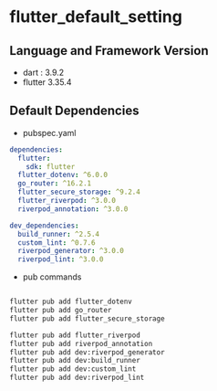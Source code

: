 # flutter_default_setting

## Language and Framework Version

- dart : 3.9.2
- flutter 3.35.4

## Default Dependencies

- pubspec.yaml

```yaml
dependencies:
  flutter:
    sdk: flutter
  flutter_dotenv: ^6.0.0
  go_router: ^16.2.1
  flutter_secure_storage: ^9.2.4
  flutter_riverpod: ^3.0.0
  riverpod_annotation: ^3.0.0

dev_dependencies:
  build_runner: ^2.5.4
  custom_lint: ^0.7.6
  riverpod_generator: ^3.0.0
  riverpod_lint: ^3.0.0

```

- pub commands

```Bash

flutter pub add flutter_dotenv
flutter pub add go_router
flutter pub add flutter_secure_storage

flutter pub add flutter_riverpod
flutter pub add riverpod_annotation
flutter pub add dev:riverpod_generator
flutter pub add dev:build_runner
flutter pub add dev:custom_lint
flutter pub add dev:riverpod_lint
```

